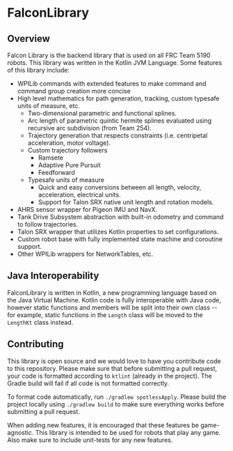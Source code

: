 # FalconLibrary

## Overview

Falcon Library is the backend library that is used on all FRC Team 5190
robots. This library was written in the Kotlin JVM Language. Some
features of this library include:

-  WPILib commands with extended features to make command and command group creation more concise
-  High level mathematics for path generation, tracking, custom typesafe
   units of measure, etc.
   -  Two-dimensional parametric and functional splines.
   -  Arc length of parametric quintic hermite splines evaluated using
      recursive arc subdivision (from Team 254).
   -  Trajectory generation that respects constraints (i.e. centripetal
      acceleration, motor voltage).
   -  Custom trajectory followers
      -  Ramsete
      -  Adaptive Pure Pursuit
      -  Feedforward
   -  Typesafe units of measure
      -  Quick and easy conversions between all length, velocity,
         acceleration, electrical units.
      -  Support for Talon SRX native unit length and rotation models.
-  AHRS sensor wrapper for Pigeon IMU and NavX.
-  Tank Drive Subsystem abstraction with built-in odometry and command
   to follow trajectories.
-  Talon SRX wrapper that utilizes Kotlin properties to set
   configurations.
-  Custom robot base with fully implemented state machine and coroutine
   support.
-  Other WPILib wrappers for NetworkTables, etc.

## Java Interoperability

FalconLibrary is written in Kotlin, a new programming language based
on the Java Virtual Machine. Kotlin code is fully interoperable with
Java code, however static functions and members will be split
into their own class -- for example, static functions in the `Length` class will
be moved to the `LengthKt` class instead.

## Contributing

This library is open source and we would love to have you contribute
code to this repository. Please make sure that before submitting a pull
request, your code is formatted according to `ktlint` (already in the
project). The Gradle build will fail if all code is not formatted
correctly.

To format code automatically, run `./gradlew spotlessApply`. Please
build the project locally using `./gradlew build` to make sure
everything works before submitting a pull request.

When adding new features, it is encouraged that these features be
game-agnostic. This library is intended to be used for robots that play
any game. Also make sure to include unit-tests for any new features.
